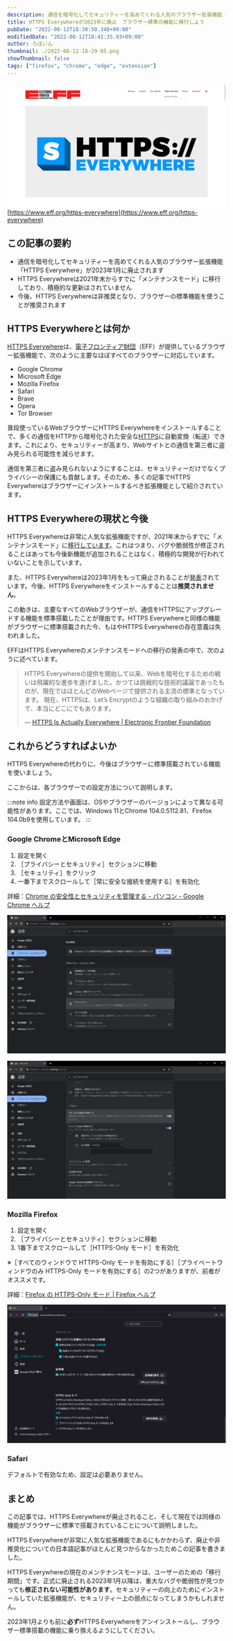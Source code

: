 ```yaml
---
description: 通信を暗号化してセキュリティーを高めてくれる人気のブラウザー拡張機能「HTTPS Everywhere」が2023年1月に廃止されます。現在はメンテナンスモードに移行しており、廃止までにブラウザー標準搭載の機能に移行することが推奨されます。
title: HTTPS Everywhereが2023年に廃止　ブラウザー標準の機能に移行しよう
pubDate: "2022-08-12T18:30:50.348+09:00"
modifiedDate: "2022-08-12T18:41:35.93+09:00"
author: ろぼいん
thumbnail: ./2022-08-12-18-29-05.png
showThumbnail: false
tags: ["firefox", "chrome", "edge", "extension"]
---
```


![HTTPS Everywhereの公式サイトのスクリーンショット](./2022-08-12-18-29-05.png)
[https://www.eff.org/https-everywhere](https://www.eff.org/https-everywhere)

## この記事の要約

- 通信を暗号化してセキュリティーを高めてくれる人気のブラウザー拡張機能「HTTPS Everywhere」が2023年1月に廃止されます
- HTTPS Everywhereは2021年末からすでに「メンテナンスモード」に移行しており、積極的な更新はされていません
- 今後、HTTPS Everywhereは非推奨となり、ブラウザーの標準機能を使うことが推奨されます

## HTTPS Everywhereとは何か

[HTTPS Everywhere](https://www.eff.org/https-everywhere)は、[電子フロンティア財団](https://www.eff.org/)（EFF）が提供しているブラウザー拡張機能で、次のように主要なほぼすべてのブラウザーに対応しています。

- Google Chrome
- Microsoft Edge
- Mozilla Firefox
- Safari
- Brave
- Opera
- Tor Browser

普段使っているWebブラウザーにHTTPS Everywhereをインストールすることで、多くの通信をHTTPから暗号化された安全な[HTTPS](https://developer.mozilla.org/ja/docs/Glossary/https)に自動変換（転送）できます。これにより、セキュリティーが高まり、Webサイトとの通信を第三者に盗み見られる可能性を減らせます。

通信を第三者に盗み見られないようにすることは、セキュリティーだけでなくプライバシーの保護にも貢献します。そのため、多くの記事でHTTPS Everywhereはブラウザーにインストールするべき拡張機能として紹介されています。

## HTTPS Everywhereの現状と今後

HTTPS Everywhereは非常に人気な拡張機能ですが、2021年末からすでに「メンテナンスモード」に[移行しています](https://www.eff.org/deeplinks/2021/09/https-actually-everywhere)。これはつまり、バグや脆弱性が修正されることはあっても今後新機能が追加されることはなく、積極的な開発が行われていないことを示しています。

また、HTTPS Everywhereは2023年1月をもって廃止されることが[発表](https://www.eff.org/ja/https-everywhere/set-https-default-your-browser#:~:text=HTTPS%20Everywhere%20will%20sunset%20in%20January%202023)されています。今後、HTTPS Everywhereをインストールすることは**推奨されません**。

この動きは、主要なすべてのWebブラウザーが、通信をHTTPSにアップグレードする機能を標準搭載したことが理由です。HTTPS Everywhereと同様の機能がブラウザーに標準搭載された今、もはやHTTPS Everywhereの存在意義は失われました。

EFFはHTTPS Everywhereのメンテナンスモードへの移行の発表の中で、次のように述べています。

> HTTPS Everywhereの提供を開始して以来、Webを暗号化するための戦いは飛躍的な進歩を遂げました。かつては挑戦的な技術的議論であったものが、現在ではほとんどのWebページで提供される主流の標準となっています。 現在、HTTPSは、Let’s Encryptのような組織の取り組みのおかげで、本当にどこにでもあります。
>
> — [HTTPS Is Actually Everywhere | Electronic Frontier Foundation](https://www.eff.org/deeplinks/2021/09/https-actually-everywhere)

## これからどうすればよいか

HTTPS Everywhereの代わりに、今後はブラウザーに標準搭載されている機能を使いましょう。

ここからは、各ブラウザーでの設定方法について説明します。

:::note info
設定方法や画面は、OSやブラウザーのバージョンによって異なる可能性があります。ここでは、Windows 11とChrome 104.0.5112.81、Firefox 104.0b9を使用しています。
:::

### Google ChromeとMicrosoft Edge

1. 設定を開く
2. ［プライバシーとセキュリティ］セクションに移動
3. ［セキュリティ］をクリック
4. 一番下までスクロールして［常に安全な接続を使用する］を有効化

詳細：[Chrome の安全性とセキュリティを管理する - パソコン - Google Chrome ヘルプ](https://support.google.com/chrome/answer/10468685?hl=ja&co=GENIE.Platform%3DDesktop)

![Chromeのスクリーンショット1](./2022-08-12-17-28-42.png)

![Chromeのスクリーンショット2](./2022-08-12-17-27-03.png)

### Mozilla Firefox

1. 設定を開く
2. ［プライバシーとセキュリティ］セクションに移動
3. 1番下までスクロールして［HTTPS-Only モード］を有効化

※［すべてのウィンドウで HTTPS-Only モードを有効にする］［プライベートウィンドウのみ HTTPS-Only モードを有効にする］の2つがありますが、前者がオススメです。

詳細：[Firefox の HTTPS-Only モード | Firefox ヘルプ](https://support.mozilla.org/ja/kb/https-only-prefs)

![Firefoxのスクリーンショット](./2022-08-12-17-19-55.png)

### Safari

デフォルトで有効なため、設定は必要ありません。

## まとめ

この記事では、HTTPS Everywhereが廃止されること、そして現在では同様の機能がブラウザーに標準で搭載されていることについて説明しました。

HTTPS Everywhereが非常に人気な拡張機能であるにもかかわらず、廃止や非推奨化についての日本語記事がほとんど見つからなかったためこの記事を書きました。

HTTPS Everywhereの現在のメンテナンスモードは、ユーザーのための「移行期間」です。正式に廃止される2023年1月以降は、重大なバグや脆弱性が見つかっても**修正されない可能性があります**。セキュリティーの向上のためにインストールしていた拡張機能が、セキュリティー上の弱点になってしまうかもしれません。

2023年1月よりも前に**必ず**HTTPS Everywhereをアンインストールし、ブラウザー標準搭載の機能に乗り換えるようにしてください。
